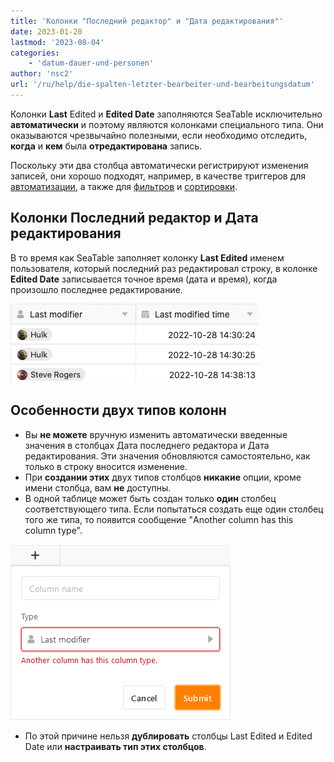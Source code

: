 ```yaml
---
title: 'Колонки "Последний редактор" и "Дата редактирования"'
date: 2023-01-20
lastmod: '2023-08-04'
categories:
    - 'datum-dauer-und-personen'
author: 'nsc2'
url: '/ru/help/die-spalten-letzter-bearbeiter-und-bearbeitungsdatum'
---
```


Колонки **Last** Edited и **Edited Date** заполняются SeaTable исключительно **автоматически** и поэтому являются колонками специального типа. Они оказываются чрезвычайно полезными, если необходимо отследить, **когда** и **кем** была **отредактирована** запись.

Поскольку эти два столбца автоматически регистрируют изменения записей, они хорошо подходят, например, в качестве триггеров для [автоматизации](https://seatable.io/ru/docs/arbeiten-mit-automationen/anlegen-einer-automation/), а также для [фильтров](https://seatable.io/ru/docs/ansichtsoptionen/filtern-von-eintraegen-in-einer-ansicht/) и [сортировки](https://seatable.io/ru/docs/ansichtsoptionen/sortieren-von-eintraegen-in-einer-ansicht/).

## Колонки Последний редактор и Дата редактирования

В то время как SeaTable заполняет колонку **Last Edited** именем пользователя, который последний раз редактировал строку, в колонке **Edited Date** записывается точное время (дата и время), когда произошло последнее редактирование.

![Столбцы "Последний редактор" и "Последний отредактированный" после создания пользователем](images/last-modifiere-and-last-modified-time.png)

## Особенности двух типов колонн

- Вы **не можете** вручную изменить автоматически введенные значения в столбцах Дата последнего редактора и Дата редактирования. Эти значения обновляются самостоятельно, как только в строку вносится изменение.
- При **создании этих** двух типов столбцов **никакие** опции, кроме имени столбца, вам **не** доступны.
- В одной таблице может быть создан только **один** столбец соответствующего типа. Если попытаться создать еще один столбец того же типа, то появится сообщение "Another column has this column type".

![Сообщение об ошибке для еще одного последнего столбца редактора](images/Fehlermeldung-bei-weiterer-Letzter-Bearbeiter-Spalte.png)

- По этой причине нельзя **дублировать** столбцы Last Edited и Edited Date или **настраивать тип этих столбцов**.

